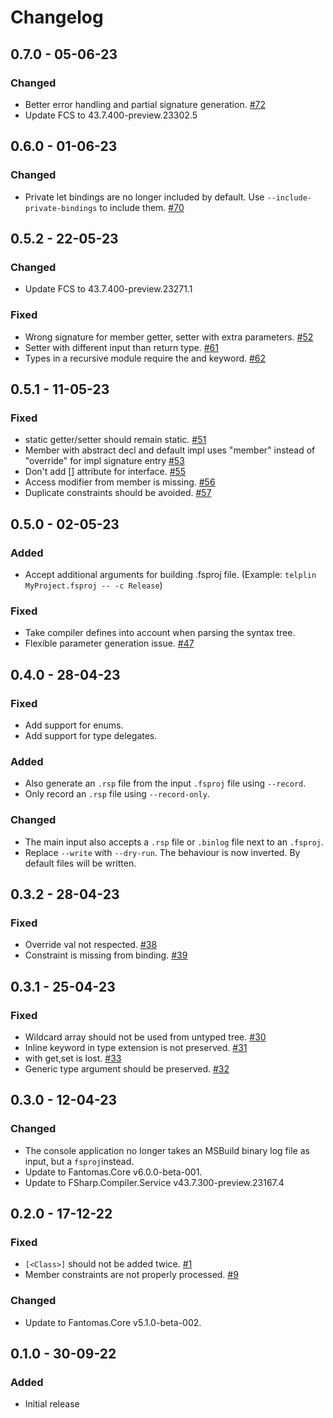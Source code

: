 # Changelog

## 0.7.0 - 05-06-23

### Changed
* Better error handling and partial signature generation. [#72](https://github.com/nojaf/telplin/issues/72)
* Update FCS to 43.7.400-preview.23302.5

## 0.6.0 - 01-06-23

### Changed
* Private let bindings are no longer included by default. Use `--include-private-bindings` to include them. [#70](https://github.com/nojaf/telplin/issues/70)

## 0.5.2 - 22-05-23

### Changed
* Update FCS to 43.7.400-preview.23271.1

### Fixed
* Wrong signature for member getter, setter with extra parameters. [#52](https://github.com/nojaf/telplin/issues/52)
* Setter with different input than return type. [#61](https://github.com/nojaf/telplin/issues/61)
* Types in a recursive module require the and keyword. [#62](https://github.com/nojaf/telplin/issues/62)

## 0.5.1 - 11-05-23

### Fixed
* static getter/setter should remain static. [#51](https://github.com/nojaf/telplin/issues/51)
* Member with abstract decl and default impl uses "member" instead of "override" for impl signature entry [#53](https://github.com/nojaf/telplin/issues/53)
* Don't add [<Class>] attribute for interface. [#55](https://github.com/nojaf/telplin/issues/55)
* Access modifier from member is missing. [#56](https://github.com/nojaf/telplin/issues/56)
* Duplicate constraints should be avoided. [#57](https://github.com/nojaf/telplin/issues/57)

## 0.5.0 - 02-05-23

### Added
* Accept additional arguments for building .fsproj file. (Example: `telplin MyProject.fsproj -- -c Release`)

### Fixed
* Take compiler defines into account when parsing the syntax tree.
* Flexible parameter generation issue. [#47](https://github.com/nojaf/telplin/issues/47)

## 0.4.0 - 28-04-23

### Fixed
* Add support for enums.
* Add support for type delegates.

### Added
* Also generate an `.rsp` file from the input `.fsproj` file using `--record`.
* Only record an `.rsp` file using `--record-only`.

### Changed
* The main input also accepts a `.rsp` file or `.binlog` file next to an `.fsproj`.
* Replace `--write` with `--dry-run`. The behaviour is now inverted. By default files will be written.

## 0.3.2 - 28-04-23

### Fixed
* Override val not respected. [#38](https://github.com/nojaf/telplin/issues/38)
* Constraint is missing from binding. [#39](https://github.com/nojaf/telplin/issues/39)

## 0.3.1 - 25-04-23

### Fixed
* Wildcard array should not be used from untyped tree. [#30](https://github.com/nojaf/telplin/issues/30)
* Inline keyword in type extension is not preserved. [#31](https://github.com/nojaf/telplin/issues/31)
* with get,set is lost. [#33](https://github.com/nojaf/telplin/issues/33)
* Generic type argument should be preserved. [#32](https://github.com/nojaf/telplin/issues/32)

## 0.3.0 - 12-04-23

### Changed
* The console application no longer takes an MSBuild binary log file as input, but a `fsproj`instead.
* Update to Fantomas.Core v6.0.0-beta-001.
* Update to FSharp.Compiler.Service v43.7.300-preview.23167.4

## 0.2.0 - 17-12-22

### Fixed
* `[<Class>]` should not be added twice. [#1](https://github.com/nojaf/telplin/issues/1)
* Member constraints are not properly processed. [#9](https://github.com/nojaf/telplin/issues/9)

### Changed
* Update to Fantomas.Core v5.1.0-beta-002.

## 0.1.0 - 30-09-22

### Added

* Initial release
